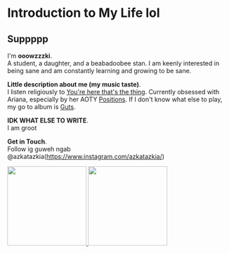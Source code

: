 # Introduction to My Life lol
## Suppppp
I'm **ooowzzzki**.\
A student, a daughter, and a beabadoobee stan. 
I am keenly interested in being sane and am constantly learning and growing to be sane.

**Little description about me (my music taste)**.\
I listen religiously to [You're here that's the thing](https://open.spotify.com/track/68SSN8C0cJmUEXJkGyNYqe?si=e01f7b0e33e64be0). Currently obsessed with Ariana, especially by her AOTY [Positions]([https://www.udemy.com/](https://open.spotify.com/album/74vajFwEwXJ61OW1DKSPEa?si=sLUSPuHHTMuUFS4QiwAqLQ)). If I don't know what else to play, my go to album is [Guts](https://open.spotify.com/album/1xJHno7SmdVtZAtXbdbDZp?si=144fe359b92f45fb).

**IDK WHAT ELSE TO  WRITE**.\
I am groot

**Get in Touch**.\
Follow ig guweh ngab @azkatazkia(https://www.instagram.com/azkatazkia/) 
 
<p align="left">
<a href="https://github.com/fahmimna">
  <img height="180em" src="https://github-readme-stats-eight-theta.vercel.app/api?username=fahmimna&show_icons=true&theme=algolia&include_all_commits=true&count_private=true"/>
  <img height="180em" src="https://github-readme-stats-eight-theta.vercel.app/api/top-langs/?username=fahmimna&layout=compact&langs_count=8&theme=algolia"/>
</a>
</p>

